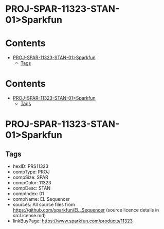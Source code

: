 
PROJ-SPAR-11323-STAN-01>Sparkfun
================================

Contents
========

* [PROJ-SPAR-11323-STAN-01>Sparkfun](#proj-spar-11323-stan-01sparkfun)
	* [Tags](#tags)

Contents
========

* [PROJ-SPAR-11323-STAN-01>Sparkfun](#proj-spar-11323-stan-01sparkfun)
	* [Tags](#tags)

# PROJ-SPAR-11323-STAN-01>Sparkfun

## Tags

- hexID: PRS11323
- oompType: PROJ
- oompSize: SPAR
- oompColor: 11323
- oompDesc: STAN
- oompIndex: 01
- oompName: EL Sequencer
- sources: All source files from https://github.com/sparkfun/EL_Sequencer (source licence details in srcLicense.md)
- linkBuyPage: https://www.sparkfun.com/products/11323
